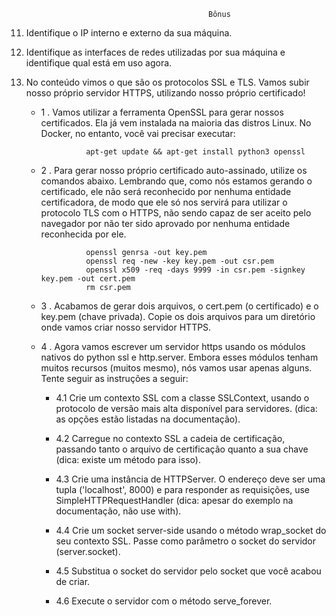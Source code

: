                                                 Bônus

11. Identifique o IP interno e externo da sua máquina.

12. Identifique as interfaces de redes utilizadas por sua máquina e identifique qual está em uso agora.

13. No conteúdo vimos o que são os protocolos SSL e TLS. Vamos subir nosso próprio servidor HTTPS, utilizando nosso próprio certificado!

    - 1 . Vamos utilizar a ferramenta OpenSSL para gerar nossos certificados. Ela já vem instalada na maioria das distros Linux. No Docker, no entanto, você vai precisar executar:

                    apt-get update && apt-get install python3 openssl

    - 2 . Para gerar nosso próprio certificado auto-assinado, utilize os comandos abaixo. Lembrando que, como nós estamos gerando o certificado, ele não será reconhecido por nenhuma entidade certificadora, de modo que ele só nos servirá para utilizar o protocolo TLS com o HTTPS, não sendo capaz de ser aceito pelo navegador por não ter sido aprovado por nenhuma entidade reconhecida por ele.

                    openssl genrsa -out key.pem
                    openssl req -new -key key.pem -out csr.pem
                    openssl x509 -req -days 9999 -in csr.pem -signkey key.pem -out cert.pem
                    rm csr.pem

    - 3 . Acabamos de gerar dois arquivos, o cert.pem (o certificado) e o key.pem (chave privada). Copie os dois arquivos para um diretório onde vamos criar nosso servidor HTTPS.

    - 4 . Agora vamos escrever um servidor https usando os módulos nativos do python ssl e http.server. Embora esses módulos tenham muitos recursos (muitos mesmo), nós vamos usar apenas alguns. Tente seguir as instruções a seguir:

        - 4.1 Crie um contexto SSL com a classe SSLContext, usando o protocolo de versão mais alta disponível para servidores. (dica: as opções estão listadas na documentação).

        - 4.2 Carregue no contexto SSL a cadeia de certificação, passando tanto o arquivo de certificação quanto a sua chave (dica: existe um método para isso).

        - 4.3 Crie uma instância de HTTPServer. O endereço deve ser uma tupla ('localhost', 8000) e para responder as requisições, use SimpleHTTPRequestHandler (dica: apesar do exemplo na documentação, não use with).

        - 4.4 Crie um socket server-side usando o método wrap_socket do seu contexto SSL. Passe como parâmetro o socket do servidor (server.socket).

        - 4.5 Substitua o socket do servidor pelo socket que você acabou de criar.

        - 4.6 Execute o servidor com o método serve_forever.
